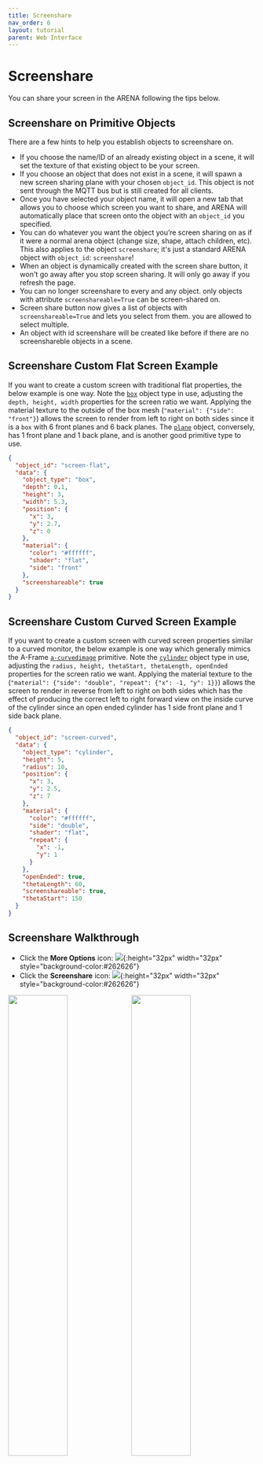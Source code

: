 ```yaml
---
title: Screenshare
nav_order: 6
layout: tutorial
parent: Web Interface
---
```


# Screenshare

You can share your screen in the ARENA following the tips below.

## Screenshare on Primitive Objects

There are a few hints to help you establish objects to screenshare on.

- If you choose the name/ID of an already existing object in a scene, it will set the texture of that existing object to be your screen.
- If you choose an object that does not exist in a scene, it will spawn a new screen sharing plane with your chosen `object_id`. This object is not sent through the MQTT bus but is still created for all clients.
- Once you have selected your object name, it will open a new tab that allows you to choose which screen you want to share, and ARENA will automatically place that screen onto the object with an `object_id` you specified.
- You can do whatever you want the object you’re screen sharing on as if it were a normal arena object (change size, shape, attach children, etc). This also applies to the object `screenshare`; it's just a standard ARENA object with `object_id`: `screenshare`!
- When an object is dynamically created with the screen share button, it won't go away after you stop screen sharing. It will only go away if you refresh the page.
- You can no longer screenshare to every and any object. only objects with attribute `screenshareable=True` can be screen-shared on.
- Screen share button now gives a list of objects with `screenshareable=True` and lets you select from them. you are allowed to select multiple.
- An object with id screenshare will be created like before if there are no screenshareble objects in a scene.

## Screenshare Custom Flat Screen Example

If you want to create a custom screen with traditional flat properties, the below example is one way. Note the [`box`](/content/schemas/message/box) object type in use, adjusting the `depth, height, width` properties for the screen ratio we want. Applying the material texture to the outside of the box mesh (`"material": {"side": "front"}`) allows the screen to render from left to right on both sides since it is a `box` with 6 front planes and 6 back planes. The [`plane`](/content/schemas/message/plane) object, conversely, has 1 front plane and 1 back plane, and is another good primitive type to use.

```json
{
  "object_id": "screen-flat",
  "data": {
    "object_type": "box",
    "depth": 0.1,
    "height": 3,
    "width": 5.3,
    "position": {
      "x": 3,
      "y": 2.7,
      "z": 0
    },
    "material": {
      "color": "#ffffff",
      "shader": "flat",
      "side": "front"
    },
    "screenshareable": true
  }
}
```

## Screenshare Custom Curved Screen Example

If you want to create a custom screen with curved screen properties similar to a curved monitor, the below example is one way which generally mimics the A-Frame [`a-curvedimage`](https://aframe.io/docs/1.5.0/primitives/a-curvedimage.html) primitive. Note the [`cylinder`](/content/schemas/message/cylinder) object type in use, adjusting the `radius, height, thetaStart, thetaLength, openEnded` properties for the screen ratio we want. Applying the material texture to the (`"material": {"side": "double", "repeat": {"x": -1, "y": 1}}`) allows the screen to render in reverse from left to right on both sides which has the effect of producing the correct left to right forward view on the inside curve of the cylinder since an open ended cylinder has 1 side front plane and 1 side back plane.

```json
{
  "object_id": "screen-curved",
  "data": {
    "object_type": "cylinder",
    "height": 5,
    "radius": 10,
    "position": {
      "x": 3,
      "y": 2.5,
      "z": 7
    },
    "material": {
      "color": "#ffffff",
      "side": "double",
      "shader": "flat",
      "repeat": {
        "x": -1,
        "y": 1
      }
    },
    "openEnded": true,
    "thetaLength": 60,
    "screenshareable": true,
    "thetaStart": 150
  }
}
```

## Screenshare Walkthrough

<!-- TODO: add setup to click Landmarks to see Screens as Landmarks -->

- Click the **More Options** icon: ![](/assets/img/icons/down-arrow.png){:height="32px" width="32px" style="background-color:#262626"}
- Click the **Screenshare** icon: ![](/assets/img/icons/screen-on.png){:height="32px" width="32px" style="background-color:#262626"}

<img src="/assets/img/overview/screenshare/ARENA-screenshare0.png" width="49%" />
<img src="/assets/img/overview/screenshare/ARENA-screenshare1.png" width="49%" />

- You will be asked to confirm if you intend to share your screen to the scene.

<img src="/assets/img/overview/screenshare/ARENA-screenshare2.png" width="100%" />

- You can enter multiple screen `object_id` comma-delimited to share to multiple screens.
- For a single screen share, the default `screenshare` id is typically a good option.

<img src="/assets/img/overview/screenshare/ARENA-screenshare3.png" width="100%" />

- Select screens or application sharing.

<img src="/assets/img/overview/screenshare/ARENA-screenshare4.png" width="100%" />

{% include alert type="warning" content="
**Mac OS users: You need to give permissions to Chrome in the System Preferences first.**

- Click **Screen Recording**
- Check **Google Chrome**
  "%}

<p align="center">
<img src="/assets/img/overview/screenshare/ARENA-screenshare5.png" width="50%" />
</p>

- ARENA will open a new tab showing which view is being shared.
- Click **Exit** to end screen sharing.

<img src="/assets/img/overview/screenshare/ARENA-screenshare6.png" width="100%" />

- The ARENA scene view will now show your screen mapped across each `object_id` chosen.

<img src="/assets/img/overview/screenshare/ARENA-screenshare7.png" width="100%" />

- Closeup view.

<img src="/assets/img/overview/screenshare/ARENA-screenshare8.png" width="100%" />

## Using PowerPoint

{% include alert type="tip" content="
**You can easily share just a screen in PowerPoint even in presenter mode.**
"%}

- **Slide Show** \-> **Setup Slide Show Options** \-> **Browsed by an individual**
- Right-click during presentation brings up cursor options
- Select **Browsed by an individual**
- Select **Slide Show**
- Select **Setup Slide Show**

### **Single Window Present**

- Select **Slide Show** tab
- Select **Setup Slide Show**
- Select **Browsed by an individual \(window\)**

<img src="/assets/img/overview/screenshare/ARENA-screenshare9.png" width="100%" />

- Right-click for Pointers.

<img src="/assets/img/overview/screenshare/ARENA-screenshare10.png" width="100%" />
